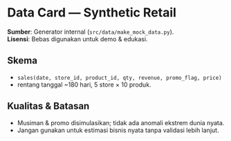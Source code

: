 
# Data Card — Synthetic Retail

**Sumber**: Generator internal (`src/data/make_mock_data.py`).  
**Lisensi**: Bebas digunakan untuk demo & edukasi.

## Skema
- `sales(date, store_id, product_id, qty, revenue, promo_flag, price)`
- rentang tanggal ~180 hari, 5 store × 10 produk.

## Kualitas & Batasan
- Musiman & promo disimulasikan; tidak ada anomali ekstrem dunia nyata.
- Jangan gunakan untuk estimasi bisnis nyata tanpa validasi lebih lanjut.
